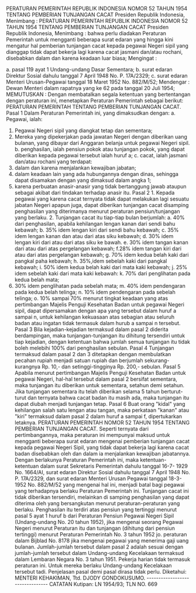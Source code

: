  PERATURAN PEMERINTAH REPUBLIK INDONESIA NOMOR 52 TAHUN 1954 TENTANG PEMBERIAN TUNJANGAN CACAT Presiden Republik Indonesia, Menimbang : PERATURAN PEMERINTAH REPUBLIK INDONESIA NOMOR 52 TAHUN 1954 TENTANG PEMBERIAN TUNJANGAN CACAT Presiden Republik Indonesia, Menimbang : bahwa perlu diadakan Peraturan Pemerintah untuk mengganti beberapa surat edaran yang hingga kini mengatur hal pemberian tunjangan cacat kepada pegawai Negeri sipil yang dianggap tidak dapat bekerja lagi karena cacat jasmani dan/atau rochani, disebabkan dalam dan karena keadaan luar biasa;
Mengingat :

a. pasal 119 ayat 1 Undang-undang Dasar Sementara;
b. surat edaran Direktur Sosial dahulu tanggal 7 April 1948 No. P. 17A/2329;
c. surat edaran Menteri Urusan-Pegawai tanggal 18 Maret 1952 No. 882/M/52; Mendengar : Dewan Menteri dalam rapatnya yang ke 62 pada tanggal 20 Juli 1954;
MEMUTUSKAN :
 Dengan membatalkan segala ketentuan yang bertentangan dengan peraturan ini, menetapkan Peraturan Pemerintah sebagai berikut: PERATURAN PEMERINTAH TENTANG PEMBERIAN TUNJANGAN CACAT. Pasal 1 Dalam Peraturan Pemerintah ini, yang dimaksudkan dengan:
a. Pegawai, ialah:
1. Pegawai Negeri sipil yang diangkat tetap dan sementara;
2. Mereka yang dipekerjakan pada jawatan Negeri dengan diberikan uang bulanan, yang dibayar dari Anggaran belanja untuk pegawai Negeri sipil. b. penghasilan, ialah pensiun pokok atau tunjangan pokok, yang dapat diberikan kepada pegawai tersebut ialah huruf a;
c. cacat, ialah jasmani dan/atau rochani yang terdapat:
1. dalam dan karena menjalankan kewajiban jabatan;
2. dalam keadaan lain yang ada hubungannya dengan dinas, sehingga dapat disamakan dengan yang dimaksud dalam angka 1;
3. karena perbuatan anasir-anasir yang tidak bertanggung jawab ataupun sebagai akibat dari tindakan terhadap anasir itu. Pasal 2 1. Kepada pegawai yang karena cacat ternyata tidak dapat melakukan lagi sesuatu jabatan Negeri apapun juga, dapat diberikan tunjangan cacat disamping penghasilan yang diterimanya menurut peraturan pensiun/tunjangan yang berlaku. 2. Tunjangan cacat itu tiap-tiap bulan berjumlah:
a. 40% dari penghasilan, apabila kehilangan lengan kanan dari sendi bahu kebawah;
b. 35% idem lengan kiri dari sendi bahu kebawah;
c. 35% idem lengan kanan dan atau dari atas siku kebawah;
d. 30% idem lengan kiri dari atau dari atas siku ke bawah. e. 30% idem tangan kanan dari atau dari atas pergelangan kebawah;
f.28% idem tangan kiri dari atau dari atas pergelangan kebawah;
g. 70% idem kedua belah kaki dari pangkal paha kebawah;
h. 35%,idem sebelah kaki dari pangkal kebawah;
i. 50% idem kedua belah kaki dari mata kaki kebawah;
j. 25% idem sebelah kaki dari mata kaki kebawah:
k. 70% dari penglihatan pada kedua belah mata;
1. 30% idem penglihatan pada sebelah mata;
m. 40% idem pendengaran pada kedua belah telinga;
n. 10% idem pendengaran pada sebelah telinga;
o. 10% sampai 70% menurut tingkat keadaan yang atas pertimbangan Majelis Penguji Kesehatan Badan untuk pegawai Negeri sipil, dapat dipersamakan dengan apa yang tersebut dalam huruf a sampai n, untuk kehilangan kekuasaan atas sebagian atau seluruh badan atau ingatan tidak termasuk dalam hurub a sampai n tersebut. Pasal 3 Bila kejadian-kejadian termaksud dalam pasal 2 diderita berdampingan, maka tunjangan-tunjangan itu dihitung tersendiri untuk tiap kejadian, dengan ketentuan bahwa jumlah semua tunjangan itu tidak boleh melebihi 100% dari penghasilan sebulan. Pasal 4 Tunjangan termaksud dalam pasal 2 dan 3 ditetapkan dengan membulatkan pecahan rupiah menjadi satuan rupiah dan berjumlah sekurang-kurangnya Rp. 10,- dan setinggi-tingginya Rp. 200,- sebulan. Pasal 5 Apabila menurut pertimbangan Majelis Penguji Kesehatan Badan untuk pegawai Negeri, hal-hal tersebut dalam pasal 2 bersifat sementara, maka tunjangan itu diberikan untuk sementara, setahun demi setahun. Jika tunjangan sementara itu telah diberikan selama 5 tahun berturut-turut dan ternyata bahwa cacat badan itu masih ada, maka tunjangan itu dapat diubah menjadi tunjangan tetap. Pasal 6 Buat orang "kidal" yang kehilangan salah satu lengan atau tangan, maka perkataan "kanan" atau "kiri" termaksud dalam pasal 2 dalam huruf a sampai f, dipertukarkan letaknya. PERATURAN PEMERINTAH NOMOR 52 TAHUN 1954 TENTANG PEMBERIAN TUNJANGAN CACAT. Seperti ternyata dari pertimbangannya, maka peraturan ini mempunyai maksud untuk mengganti beberapa surat edaran mengenai pemberian tunjangan cacat kepada pegawai Negeri Sipil, yang tidak dapat bekerja lagi karena cacat badan disebabkan oleh dan dalam ia menjalankan kewajiban jabatannya. Dengan berlakunya Peraturan Pemerintah ini, maka ketentuan- ketentuan dalam surat Sekretaris Pemerintah dahulu tanggal 16-7- 1929 No. 1664/AI, surat edaran Direktur Sosial dahulu tanggal 7 April 1948 No. P. 17A/2329, dan surat edaran Menteri Urusan Pegawai tanggal 18-3-1952 No. 882/M/52 yang mengenai hal ini, menjadi batal bagi pegawai yang terhadapnya berlaku Peraturan Pemerintah ini. Tunjangan cacat ini tidak diberikan tersendiri, melainkan di samping penghasilan yang dapat diterima oleh yang bersangkutan menurut peraturan-peraturan yang berlaku. Penghasilan itu terdiri atas pensiun yang tertinggi menurut pasal 5 ayat 1 huruf b dari Peraturan Pensiun Pegawai Negeri Sipil (Undang-undang No. 20 tahun 1952), jika mengenai seorang Pegawai Negeri menurut Peraturan itu dan tunjangan (dihitung dari pensiun tertinggi) menurut Peraturan Pemerintah No. 3 tahun 1952 jo. peraturan dalam Bijblad No. 8178 jika mengenai pegawai yang menerima gaji uang bulanan. Jumlah-jumlah tersebut dalam pasal 2 adalah sesuai dengan jumlah-jumlah tersebut dalam Undang-undang Kecelakaan termaksud dalam Lembaran Negara No. 3 tahun 1951. Pekerja harian tidak termasuk peraturan ini. Untuk mereka berlaku Undang-undang Kecelakaan tersebut tadi. Penjelasan pasal demi pasal dirasa tidak perlu. Diketahui: MENTERI KEHAKIMAN, Ttd. DJODY GONDOKUSUMO. -------------------------------- CATATAN Kutipan: LN 1954/93; TLN NO. 669